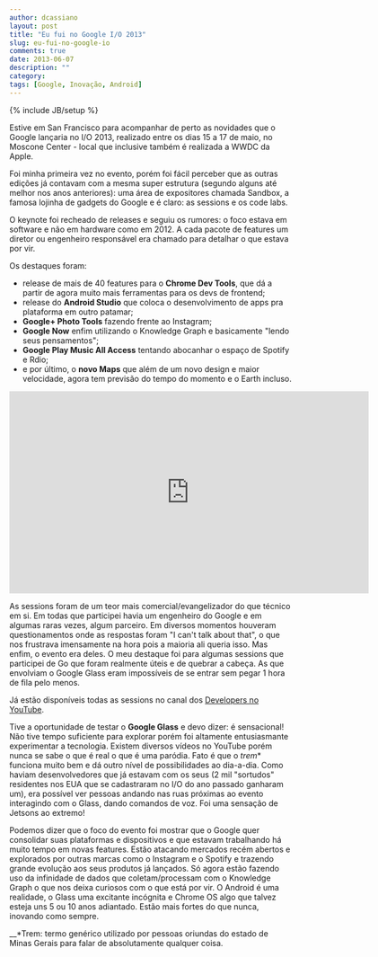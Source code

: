 ```yaml
---
author: dcassiano
layout: post
title: "Eu fui no Google I/O 2013"
slug: eu-fui-no-google-io
comments: true
date: 2013-06-07
description: ""
category: 
tags: [Google, Inovação, Android]
---
```

{% include JB/setup %}

Estive em San Francisco para acompanhar de perto as novidades que o Google lançaria no I/O 2013, realizado entre os dias 15 a 17 de maio, no Moscone Center - local que inclusive também é realizada a WWDC da Apple.

Foi minha primeira vez no evento, porém foi fácil perceber que as outras edições já contavam com a mesma super estrutura (segundo alguns até melhor nos anos anteriores): uma área de expositores chamada Sandbox, a famosa lojinha de gadgets do Google e é claro: as sessions e os code labs.

O keynote foi recheado de releases e seguiu os rumores: o foco estava em software e não em hardware como em 2012. A cada pacote de features um diretor ou engenheiro responsável era chamado  para detalhar o que estava por vir. 

Os destaques foram: 

* release de mais de 40 features para o __Chrome Dev Tools__, que dá a partir de agora muito mais ferramentas para os devs de frontend; 
* release do __Android Studio__ que coloca o desenvolvimento de apps pra plataforma em outro patamar; 
* __Google+ Photo Tools__ fazendo frente ao Instagram; 
* __Google Now__ enfim utilizando o Knowledge Graph e basicamente "lendo seus pensamentos"; 
* __Google Play Music All Access__ tentando abocanhar o espaço de Spotify e Rdio;
* e por último, o __novo Maps__ que além de um novo design e maior velocidade, agora tem previsão do tempo do momento e o Earth incluso.


<center>
<iframe width="640" height="360" src="https://www.youtube.com/embed/9pmPa_KxsAM?feature=player_embedded" frameborder="0">
    10
</iframe>
</center>


As sessions foram de um teor mais comercial/evangelizador do que técnico em si. Em todas que participei havia um engenheiro do Google e em algumas raras vezes, algum parceiro. Em diversos momentos houveram questionamentos onde as respostas foram "I can't talk about that", o que nos frustrava imensamente na hora pois a maioria ali queria isso. Mas enfim, o evento era deles. O meu destaque foi para algumas sessions que participei de Go que foram realmente úteis e de quebrar a cabeça. As que envolviam o Google Glass eram impossíveis de se entrar sem pegar 1 hora de fila pelo menos.

Já estão disponíveis todas as sessions no canal dos [Developers no YouTube](http://www.youtube.com/user/GoogleDevelopers).

Tive a oportunidade de testar o __Google Glass__ e devo dizer: é sensacional! Não tive tempo suficiente para explorar porém foi altamente entusiasmante experimentar a tecnologia. Existem diversos vídeos no YouTube porém nunca se sabe o que é real o que é uma paródia. Fato é que o _trem_* funciona muito bem e dá outro nível de possibilidades ao dia-a-dia. Como haviam desenvolvedores que já estavam com os seus (2 mil "sortudos" residentes nos EUA que se cadastraram no I/O do ano passado ganharam um), era possível ver pessoas andando nas ruas próximas ao evento interagindo com o Glass, dando comandos de voz. Foi uma sensação de Jetsons ao extremo!

Podemos dizer que o foco do evento foi mostrar que o Google quer consolidar suas plataformas e dispositivos e que estavam trabalhando há muito tempo em novas features. Estão atacando mercados recém abertos e explorados por outras marcas como o Instagram e o Spotify e trazendo grande evolução aos seus produtos já lançados. Só agora estão fazendo uso da infinidade de dados que coletam/processam com o Knowledge Graph o que nos deixa curiosos com o que está por vir. O Android é uma realidade, o Glass uma excitante incógnita e Chrome OS algo que talvez esteja uns 5 ou 10 anos adiantado. Estão mais fortes do que nunca, inovando como sempre.

__*Trem: termo genérico utilizado por pessoas oriundas do estado de Minas Gerais para falar de absolutamente qualquer coisa.

